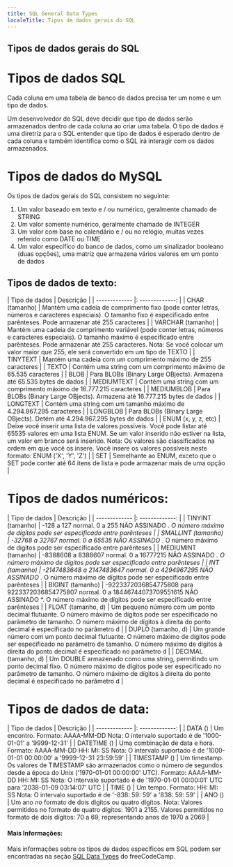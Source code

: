 ```yaml
---
title: SQL General Data Types
localeTitle: Tipos de dados gerais do SQL
---
```

## Tipos de dados gerais do SQL

# Tipos de dados SQL

Cada coluna em uma tabela de banco de dados precisa ter um nome e um tipo de dados.

Um desenvolvedor de SQL deve decidir que tipo de dados serão armazenados dentro de cada coluna ao criar uma tabela. O tipo de dados é uma diretriz para o SQL entender que tipo de dados é esperado dentro de cada coluna e também identifica como o SQL irá interagir com os dados armazenados.

# Tipos de dados do MySQL

Os tipos de dados gerais do SQL consistem no seguinte:

1.  Um valor baseado em texto e / ou numérico, geralmente chamado de STRING
2.  Um valor somente numérico, geralmente chamado de INTEGER
3.  Um valor com base no calendário e / ou no relógio, muitas vezes referido como DATE ou TIME
4.  Um valor específico do banco de dados, como um sinalizador booleano (duas opções), uma matriz que armazena vários valores em um ponto de dados

## Tipos de dados de texto:

| Tipo de dados | Descrição | | ------------- |: -------------: | | CHAR (tamanho) | Mantém uma cadeia de comprimento fixo (pode conter letras, números e caracteres especiais). O tamanho fixo é especificado entre parênteses. Pode armazenar até 255 caracteres | | VARCHAR (tamanho) | Mantém uma cadeia de comprimento variável (pode conter letras, números e caracteres especiais). O tamanho máximo é especificado entre parênteses. Pode armazenar até 255 caracteres. Nota: Se você colocar um valor maior que 255, ele será convertido em um tipo de TEXTO | | TINYTEXT | Mantém uma cadeia com um comprimento máximo de 255 caracteres | | TEXTO | Contém uma string com um comprimento máximo de 65.535 caracteres | | BLOB | Para BLOBs (Binary Large OBjects). Armazena até 65.535 bytes de dados | | MEDIUMTEXT | Contém uma string com um comprimento máximo de 16.777.215 caracteres | | MEDIUMBLOB | Para BLOBs (Binary Large OBjects). Armazena até 16.777.215 bytes de dados | | LONGTEXT | Contém uma string com um tamanho máximo de 4.294.967.295 caracteres | | LONGBLOB | Para BLOBs (Binary Large OBjects). Detém até 4.294.967.295 bytes de dados | | ENUM (x, y, z, etc) | Deixe você inserir uma lista de valores possíveis. Você pode listar até 65535 valores em uma lista ENUM. Se um valor inserido não estiver na lista, um valor em branco será inserido. Nota: Os valores são classificados na ordem em que você os insere. Você insere os valores possíveis neste formato: ENUM ('X', 'Y', 'Z') | | SET | Semelhante ao ENUM, exceto que o SET pode conter até 64 itens de lista e pode armazenar mais de uma opção |

# Tipos de dados numéricos:

| Tipo de dados | Descrição | | ------------- |: -------------: | | TINYINT (tamanho) | -128 a 127 normal. 0 a 255 NÃO ASSINADO _. O número máximo de dígitos pode ser especificado entre parênteses | | SMALLINT (tamanho) | -32768 a 32767 normal. 0 a 65535 NÃO ASSINADO_ . O número máximo de dígitos pode ser especificado entre parênteses | | MEDIUMINT (tamanho) | -8388608 a 8388607 normal. 0 a 16777215 NÃO ASSINADO _. O número máximo de dígitos pode ser especificado entre parênteses | | INT (tamanho) | -2147483648 a 2147483647 normal. 0 a 4294967295 NÃO ASSINADO_ . O número máximo de dígitos pode ser especificado entre parênteses | | BIGINT (tamanho) | -9223372036854775808 para 9223372036854775807 normal. 0 a 18446744073709551615 NÃO ASSINADO \*. O número máximo de dígitos pode ser especificado entre parênteses | | FLOAT (tamanho, d) | Um pequeno número com um ponto decimal flutuante. O número máximo de dígitos pode ser especificado no parâmetro de tamanho. O número máximo de dígitos à direita do ponto decimal é especificado no parâmetro d | | DUPLO (tamanho, d) | Um grande número com um ponto decimal flutuante. O número máximo de dígitos pode ser especificado no parâmetro de tamanho. O número máximo de dígitos à direita do ponto decimal é especificado no parâmetro d | | DECIMAL (tamanho, d) | Um DOUBLE armazenado como uma string, permitindo um ponto decimal fixo. O número máximo de dígitos pode ser especificado no parâmetro de tamanho. O número máximo de dígitos à direita do ponto decimal é especificado no parâmetro d |

# Tipos de dados de data:

| Tipo de dados | Descrição | | ------------- |: -------------: | | DATA () | Um encontro. Formato: AAAA-MM-DD Nota: O intervalo suportado é de '1000-01-01' a '9999-12-31' | | DATETIME () | Uma combinação de data e hora. Formato: AAAA-MM-DD HH: MI: SS Nota: O intervalo suportado é de '1000-01-01 00:00:00' a '9999-12-31 23:59:59' | | TIMESTAMP () | Um timestamp. Os valores de TIMESTAMP são armazenados como o número de segundos desde a época do Unix ('1970-01-01 00:00:00' UTC). Formato: AAAA-MM-DD HH: MI: SS Nota: O intervalo suportado é de '1970-01-01 00:00:01' UTC para '2038-01-09 03:14:07' UTC | | TIME () | Um tempo. Formato: HH: MI: SS Nota: O intervalo suportado é de '-838: 59: 59' a '838: 59: 59' | | ANO () | Um ano no formato de dois dígitos ou quatro dígitos. Nota: Valores permitidos no formato de quatro dígitos: 1901 a 2155. Valores permitidos no formato de dois dígitos: 70 a 69, representando anos de 1970 a 2069 |

#### Mais Informações:

Mais informações sobre os tipos de dados específicos em SQL podem ser encontradas na seção [SQL Data Types](https://guide.freecodecamp.org/sql/sql-data-types/) do freeCodeCamp.